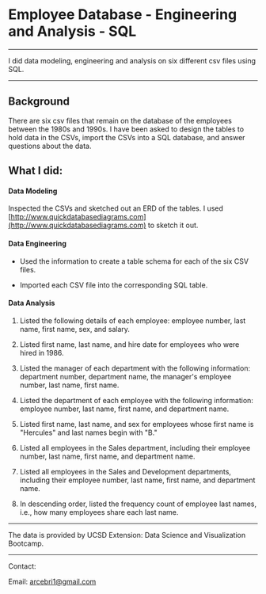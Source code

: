 # Employee Database - Engineering and Analysis - SQL

- - -

I did data modeling, engineering and analysis on six different csv files using SQL.

- - -

## Background

There are six csv files that remain on the database of the employees between the 1980s and 1990s. I have been asked to
design the tables to hold data in the CSVs, import the CSVs into a SQL database, and answer questions about the data. 

## What I did:

#### Data Modeling

Inspected the CSVs and sketched out an ERD of the tables. I used [http://www.quickdatabasediagrams.com](http://www.quickdatabasediagrams.com) to sketch it out.

#### Data Engineering

* Used the information to create a table schema for each of the six CSV files.

* Imported each CSV file into the corresponding SQL table. 

#### Data Analysis

1. Listed the following details of each employee: employee number, last name, first name, sex, and salary.

2. Listed first name, last name, and hire date for employees who were hired in 1986.

3. Listed the manager of each department with the following information: department number, department name, the manager's employee number, last name, first name.

4. Listed the department of each employee with the following information: employee number, last name, first name, and department name.

5. Listed first name, last name, and sex for employees whose first name is "Hercules" and last names begin with "B."

6. Listed all employees in the Sales department, including their employee number, last name, first name, and department name.

7. Listed all employees in the Sales and Development departments, including their employee number, last name, first name, and department name.

8. In descending order, listed the frequency count of employee last names, i.e., how many employees share each last name.

- - -
The data is provided by UCSD Extension: Data Science and Visualization Bootcamp.
- - -

Contact:

Email: arcebri1@gmail.com